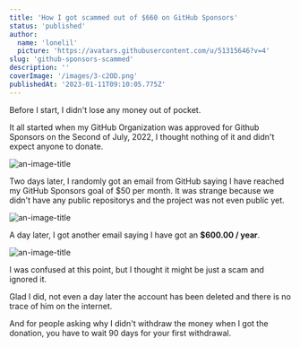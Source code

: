 ```yaml
---
title: 'How I got scammed out of $660 on GitHub Sponsors'
status: 'published'
author:
  name: 'lonelil'
  picture: 'https://avatars.githubusercontent.com/u/51315646?v=4'
slug: 'github-sponsors-scammed'
description: ''
coverImage: '/images/3-c2OD.png'
publishedAt: '2023-01-11T09:10:05.775Z'
---
```


Before I start, I didn't lose any money out of pocket.

It all started when my GitHub Organization was approved for Github Sponsors on the Second of July, 2022, I thought nothing of it and didn't expect anyone to donate.

![](https://lonelil.dev/images/posts/github-sponsors-scammed/1.png> "an-image-title")

Two days later, I randomly got an email from GitHub saying I have reached my GitHub Sponsors goal of $50 per month. It was strange because we didn't have any public repositorys and the project was not even public yet.

![](https://lonelil.dev/images/posts/github-sponsors-scammed/2.png> "an-image-title")

A day later, I got another email saying I have got an **$600.00 / year**.

![](https://lonelil.dev/images/posts/github-sponsors-scammed/3.png> "an-image-title")

I was confused at this point, but I thought it might be just a scam and ignored it.

Glad I did, not even a day later the account has been deleted and there is no trace of him on the internet.

And for people asking why I didn't withdraw the money when I got the donation, you have to wait 90 days for your first withdrawal.

